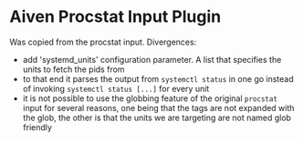 # Aiven Procstat Input Plugin

Was copied from the procstat input. Divergences:

* add 'systemd_units' configuration parameter. A list that specifies the units to fetch the pids from
* to that end it parses the output from `systemctl status` in one go instead of invoking `systemctl status [...]` for every unit
* it is not possible to use the globbing feature of the original `procstat` input for several reasons, one being that the tags are not expanded with the glob, the other is that the units we are targeting are not named glob friendly
